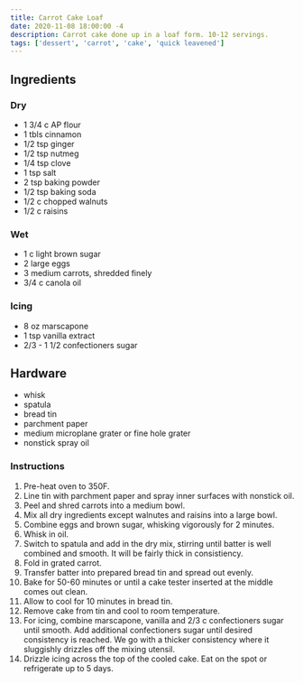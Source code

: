 ```yaml
---
title: Carrot Cake Loaf
date: 2020-11-08 18:00:00 -4
description: Carrot cake done up in a loaf form. 10-12 servings.
tags: ['dessert', 'carrot', 'cake', 'quick leavened']
---
```


## Ingredients

### Dry

- 1 3/4 c AP flour
- 1 tbls cinnamon
- 1/2 tsp ginger
- 1/2 tsp nutmeg
- 1/4 tsp clove
- 1 tsp salt
- 2 tsp baking powder
- 1/2 tsp baking soda
- 1/2 c chopped walnuts
- 1/2 c raisins

### Wet

- 1 c light brown sugar
- 2 large eggs
- 3 medium carrots, shredded finely
- 3/4 c canola oil

### Icing

- 8 oz marscapone
- 1 tsp vanilla extract
- 2/3 - 1 1/2 confectioners sugar

## Hardware

- whisk
- spatula
- bread tin
- parchment paper
- medium microplane grater or fine hole grater
- nonstick spray oil

### Instructions

1. Pre-heat oven to 350F.
1. Line tin with parchment paper and spray inner surfaces with nonstick oil.
1. Peel and shred carrots into a medium bowl.
1. Mix all dry ingredients except walnutes and raisins into a large bowl.
1. Combine eggs and brown sugar, whisking vigorously for 2 minutes.
1. Whisk in oil.
1. Switch to spatula and add in the dry mix, stirring until batter is well combined and smooth. It will be fairly thick in consistiency.
1. Fold in grated carrot.
1. Transfer batter into prepared bread tin and spread out evenly.
1. Bake for 50-60 minutes or until a cake tester inserted at the middle comes out clean.
1. Allow to cool for 10 minutes in bread tin.
1. Remove cake from tin and cool to room temperature.
1. For icing, combine marscapone, vanilla and 2/3 c confectioners sugar until smooth. Add additional confectioners sugar until desired consistency is reached. We go with a thicker consistency where it sluggishly drizzles off the mixing utensil.
1. Drizzle icing across the top of the cooled cake. Eat on the spot or refrigerate up to 5 days.
